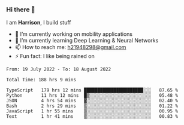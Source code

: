 ### Hi there 👋

I am **Harrison**, I build stuff 

<!--
**drogon98/drogon98** is a ✨ _special_ ✨ repository because its `README.md` (this file) appears on your GitHub profile.

Here are some ideas to get you started:

- 🔭 I’m currently working on ...
- 🌱 I’m currently learning ...
- 👯 I’m looking to collaborate on ...
- 🤔 I’m looking for help with ...
- 💬 Ask me about ...
- 📫 How to reach me: ...
- 😄 Pronouns: ...
- ⚡ Fun fact: ...
-->
<!--[![Anurag's GitHub stats](https://github-readme-stats.vercel.app/api?username=drogon98&theme=merko&show_icons=true)](https://github.com/anuraghazra/github-readme-stats)-->

- 🔭 I’m currently working on mobility applications
- 🌱 I’m currently learning Deep Learning & Neural Networks
- 📫 How to reach me: h21948298@gmail.com
- ⚡ Fun fact: I like being rained on

<!--START_SECTION:waka-->

```text
From: 19 July 2022 - To: 18 August 2022

Total Time: 188 hrs 9 mins

TypeScript   179 hrs 12 mins ██████████████████████░░░   87.65 %
Python       11 hrs 12 mins  █▒░░░░░░░░░░░░░░░░░░░░░░░   05.48 %
JSON         4 hrs 54 mins   ▓░░░░░░░░░░░░░░░░░░░░░░░░   02.40 %
Bash         2 hrs 29 mins   ▒░░░░░░░░░░░░░░░░░░░░░░░░   01.22 %
JavaScript   1 hr 55 mins    ▒░░░░░░░░░░░░░░░░░░░░░░░░   00.95 %
Text         1 hr 41 mins    ▒░░░░░░░░░░░░░░░░░░░░░░░░   00.83 %
```

<!--END_SECTION:waka-->
